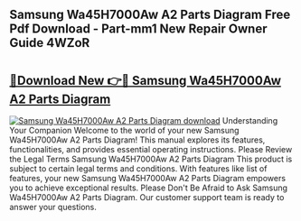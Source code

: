 ## Samsung Wa45H7000Aw A2 Parts Diagram Free Pdf Download - Part-mm1 New Repair Owner Guide 4WZoR

# <h2><a href="http://dfnbyz3.blite.top/?on=Samsung+Wa45H7000Aw+A2+Parts+Diagram">🔗Download New 👉🔴 Samsung Wa45H7000Aw A2 Parts Diagram</a></h2>

[![Samsung Wa45H7000Aw A2 Parts Diagram download](https://i.imgur.com/lujVjoI.png)](http://dfnbyz3.blite.top/?on=Samsung+Wa45H7000Aw+A2+Parts+Diagram)
Understanding Your Companion Welcome to the world of your new Samsung Wa45H7000Aw A2 Parts Diagram! This manual explores its features, functionalities, and provides essential operating instructions. Please Review the Legal Terms Samsung Wa45H7000Aw A2 Parts Diagram This product is subject to certain legal terms and conditions. With features like list of features, your new Samsung Wa45H7000Aw A2 Parts Diagram empowers you to achieve exceptional results. Please Don't Be Afraid to Ask Samsung Wa45H7000Aw A2 Parts Diagram. Our customer support team is ready to answer your questions.
